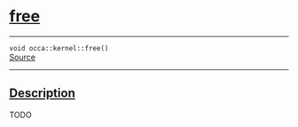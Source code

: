
<h1 id="free">
 <a href="#/api/kernel/free" class="anchor">
   <span>free</span>
  </a>
</h1>

<div class="signature">
  <hr>

  
  <div class="definition-container">
    <div class="definition">
      <code>void occa::kernel::free()</code>
      <div class="flex-spacing"></div>
      <a href="hi" target="_blank">Source</a>
    </div>
    
  </div>


  <hr>
</div>


<h2 id="description">
 <a href="#/api/kernel/free?id=description" class="anchor">
   <span>Description</span>
  </a>
</h2>

TODO
